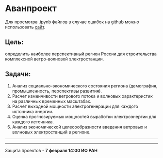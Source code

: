 # Аванпроект
Для просмотра .ipynb файлов в случае ошибок на github можно использовать [сайт](https://nbviewer.org/).

## Цель:
определить наиболее перспективный регион России для строительства комплексной ветро-волновой электростанции.

## Задачи:
1. Анализ социально-экономического состояния региона (демография, промышленность, перспективы развития).
2. Расчет изменчивости ветрового потока и волновых характеристик на различных временных масштабах.
3. Расчет выходной мощности электрогенерации для каждого источника энергии.
4. Оценка прогнозируемых мощностей выработки электроэнергии для каждого источника.
5. Анализ экономической целесообразности введения ветровых и волновых электростанций в регионе.
&nbsp;

---
****
Защита проектов - **7 февраля 14:00 ИО РАН**